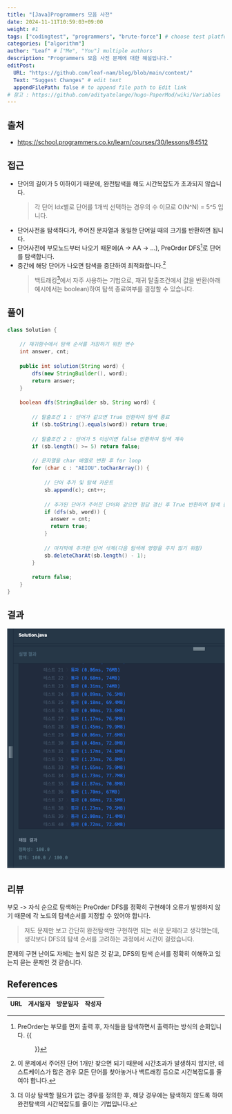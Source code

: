 ```yaml
---
title: "[Java]Programmers 모음 사전"
date: 2024-11-11T10:59:03+09:00
weight: #1
tags: ["codingtest", "programmers", "brute-force"] # choose test platform
categories: ["algorithm"]
author: "Leaf" # ["Me", "You"] multiple authors
description: "Programmers 모음 사전 문제에 대한 해설입니다."
editPost:
  URL: "https://github.com/leaf-nam/blog/blob/main/content/"
  Text: "Suggest Changes" # edit text
  appendFilePath: false # to append file path to Edit link
# 참고 : https://github.com/adityatelange/hugo-PaperMod/wiki/Variables
---
```


## 출처

- https://school.programmers.co.kr/learn/courses/30/lessons/84512

## 접근

- 단어의 길이가 5 이하이기 때문에, 완전탐색을 해도 시간복잡도가 초과되지 않습니다.
  > 각 단어 Idx별로 단어를 1개씩 선택하는 경우의 수 이므로 O(N^N) = 5^5 입니다.
- 단어사전을 탐색하다가, 주어진 문자열과 동일한 단어일 때의 크기를 반환하면 됩니다.
- 단어사전에 부모노드부터 나오기 때문에(A -> AA -> ...), PreOrder DFS[^1]로 단어를 탐색합니다.
- 중간에 해당 단어가 나오면 탐색을 중단하여 최적화합니다.[^2]
  > 백트래킹[^3]에서 자주 사용하는 기법으로, 재귀 탈출조건에서 값을 반환(아래 예시에서는 boolean)하여 탐색 종료여부를 결정할 수 있습니다.

## 풀이

```java
class Solution {

    // 재귀함수에서 탐색 순서를 저장하기 위한 변수
    int answer, cnt;

    public int solution(String word) {
        dfs(new StringBuilder(), word);
        return answer;
    }

    boolean dfs(StringBuilder sb, String word) {

        // 탈출조건 1 : 단어가 같으면 True 반환하여 탐색 종료
        if (sb.toString().equals(word)) return true;

        // 탈출조건 2 : 단어가 5 이상이면 false 반환하여 탐색 계속
        if (sb.length() >= 5) return false;

        // 문자열을 char 배열로 변환 후 for loop
        for (char c : "AEIOU".toCharArray()) {

            // 단어 추가 및 탐색 카운트
            sb.append(c); cnt++;

            // 추가된 단어가 주어진 단어와 같으면 정답 갱신 후 True 반환하여 탐색 종료
            if (dfs(sb, word)) {
              answer = cnt;
              return true;
            }

            // 마지막에 추가한 단어 삭제(다음 탐색에 영향을 주지 않기 위함)
            sb.deleteCharAt(sb.length() - 1);
        }

        return false;
    }
}
```

## 결과

![result](result.png)

## 리뷰

부모 -> 자식 순으로 탐색하는 PreOrder DFS를 정확히 구현해야 오류가 발생하지 않기 때문에 각 노드의 탐색순서를 지정할 수 있어야 합니다.

> 저도 문제만 보고 간단히 완전탐색만 구현하면 되는 쉬운 문제라고 생각했는데, 생각보다 DFS의 탐색 순서를 고려하는 과정에서 시간이 걸렸습니다.

문제의 구현 난이도 자체는 높지 않은 것 같고, DFS의 탐색 순서를 정확히 이해하고 있는지 묻는 문제인 것 같습니다.

## References

| URL | 게시일자 | 방문일자 | 작성자 |
| :-- | :------- | :------- | :----- |

[^1]:
    PreOrder는 부모를 먼저 출력 후, 자식들을 탐색하면서 출력하는 방식의 순회입니다.
    {{<figure src="solve1.png" caption="PreOrder DFS로 'AAAAE'를 탐색하는 경우">}}

[^2]: 이 문제에서 주어진 단어 1개만 찾으면 되기 때문에 시간초과가 발생하지 않지만, 테스트케이스가 많은 경우 모든 단어를 찾아놓거나 백트래킹 등으로 시간복잡도를 줄여야 합니다.
[^3]: 더 이상 탐색할 필요가 없는 경우를 정의한 후, 해당 경우에는 탐색하지 않도록 하여 완전탐색의 시간복잡도를 줄이는 기법입니다.
